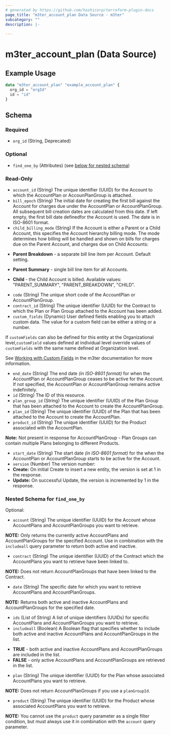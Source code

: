 ```yaml
---
# generated by https://github.com/hashicorp/terraform-plugin-docs
page_title: "m3ter_account_plan Data Source - m3ter"
subcategory: ""
description: |-
  
---
```


# m3ter_account_plan (Data Source)



## Example Usage

```terraform
data "m3ter_account_plan" "example_account_plan" {
  org_id = "orgId"
  id = "id"
}
```

<!-- schema generated by tfplugindocs -->
## Schema

### Required

- `org_id` (String, Deprecated)

### Optional

- `find_one_by` (Attributes) (see [below for nested schema](#nestedatt--find_one_by))

### Read-Only

- `account_id` (String) The unique identifier (UUID) for the Account to which the AccountPlan or AccounPlanGroup is attached.
- `bill_epoch` (String) The initial date for creating the first bill against the Account for charges due under the AccountPlan or AccountPlanGroup. All subsequent bill creation dates are calculated from this date. If left empty, the first bill date definedfor the Account is used. The date is in ISO-8601 format.
- `child_billing_mode` (String) If the Account is either a Parent or a Child Account, this specifies the Account hierarchy billing mode. The mode determines how billing will be handled and shown on bills for charges due on the Parent Account, and charges due on Child Accounts:

* **Parent Breakdown** - a separate bill line item per Account. Default setting.

* **Parent Summary** - single bill line item for all Accounts.

* **Child** - the Child Account is billed.
Available values: "PARENT_SUMMARY", "PARENT_BREAKDOWN", "CHILD".
- `code` (String) The unique short code of the AccountPlan or AccountPlanGroup.
- `contract_id` (String) The unique identifier (UUID) for the Contract to which the Plan or Plan Group  attached to the Account has been added.
- `custom_fields` (Dynamic) User defined fields enabling you to attach custom data. The value for a custom field can be either a string or a number.

If `customFields` can also be defined for this entity at the Organizational level,`customField` values defined at individual level override values of `customFields` with the same name defined at Organization level.

See [Working with Custom Fields](https://www.m3ter.com/docs/guides/creating-and-managing-products/working-with-custom-fields) in the m3ter documentation for more information.
- `end_date` (String) The end date *(in ISO-8601 format)* for when the AccountPlan or AccountPlanGroup ceases to be active for the Account. If not specified, the AccountPlan or AccountPlanGroup remains active indefinitely.
- `id` (String) The ID of this resource.
- `plan_group_id` (String) The unique identifier (UUID) of the Plan Group that has been attached to the Account to create the AccountPlanGroup.
- `plan_id` (String) The unique identifier (UUID) of the Plan that has been attached to the Account to create the AccountPlan.
- `product_id` (String) The unique identifier (UUID) for the Product associated with the AccountPlan.

**Note:** Not present in response for AccountPlanGroup - Plan Groups can contain multiple Plans belonging to different Products.
- `start_date` (String) The start date *(in ISO-8601 format)* for the when the AccountPlan or AccountPlanGroup starts to be active for the Account.
- `version` (Number) The version number:
- **Create:** On initial Create to insert a new entity, the version is set at 1 in the response.
- **Update:** On successful Update, the version is incremented by 1 in the response.

<a id="nestedatt--find_one_by"></a>
### Nested Schema for `find_one_by`

Optional:

- `account` (String) The unique identifier (UUID) for the Account whose AccountPlans and AccountPlanGroups you want to retrieve.

**NOTE:** Only returns the currently active AccountPlans and AccountPlanGroups for the specified Account. Use in combination with the `includeall` query parameter to return both active and inactive.
- `contract` (String) The unique identifier (UUID) of the Contract which the AccountPlans you want to retrieve have been linked to.

**NOTE:** Does not return AccountPlanGroups that have been linked to the Contract.
- `date` (String) The specific date for which you want to retrieve AccountPlans and AccountPlanGroups.

**NOTE:** Returns both active and inactive AccountPlans and AccountPlanGroups for the specified date.
- `ids` (List of String) A list of unique identifiers (UUIDs) for specific AccountPlans and AccountPlanGroups you want to retrieve.
- `includeall` (Boolean) A Boolean flag that specifies whether to include both active and inactive AccountPlans and AccountPlanGroups in the list.

* **TRUE** - both active and inactive AccountPlans and AccountPlanGroups are included in the list.
* **FALSE** - only active AccountPlans and AccountPlanGroups are retrieved in the list.
- `plan` (String) The unique identifier (UUID) for the Plan whose associated AccountPlans you want to retrieve.

**NOTE:** Does not return AccountPlanGroups if you use a `planGroupId`.
- `product` (String) The unique identifier (UUID) for the Product whose associated AccountPlans you want to retrieve.

**NOTE:** You cannot use the `product` query parameter as a single filter condition, but must always use it in combination with the `account` query parameter.
